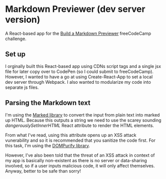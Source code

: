 # Markdown Previewer (dev server version)

A React-based app for the [Build a Markdown Previewer](https://www.freecodecamp.org/learn/front-end-libraries/front-end-libraries-projects/build-a-markdown-previewer) freeCodeCamp challenge.

## Set up

I orginally built this React-based app using CDNs script tags and a single jsx file for later copy over to CodePen (so I could submit to freeCodeCamp). However, I wanted to have a go at using Create-React-App to set a local dev server through Webpack. I also wanted to modularize my code into separate js files.

## Parsing the Markdown text

I'm using the [Marked library](https://github.com/markedjs/marked?utm_source=cdnjs&utm_medium=cdnjs_link&utm_campaign=cdnjs_library) to convert the input from plain text into marked up HTML. Because this outputs a string we need to use the scarey sounding _dangerouslySetInnerHTML_ React attribute to render the HTML elements.

From what I've read, using this attribute opens up an XSS attack vunerability and so it is recommended that you sanitize the code first. For this task, I'm using the [DOMPurify library](https://github.com/cure53/DOMPurify).

However, I've also been told that the threat of an XSS attack in context of my app is basically non-existent as there is no server or data-sharing involved, so if a user inputs malicious code, it will only affect themselves. Anyway, better to be safe than sorry!
